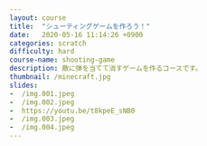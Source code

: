```yaml
---
layout: course
title:  "シューティングゲームを作ろう！"
date:   2020-05-16 11:14:26 +0900
categories: scratch
difficulty: hard
course-name: shooting-game
description: 敵に弾を当てて消すゲームを作るコースです。
thumbnail: /minecraft.jpg
slides:
-  /img.001.jpeg
-  /img.002.jpeg
-  https://youtu.be/t8kpeE_sNB0
-  /img.003.jpeg
-  /img.004.jpeg
---
```

